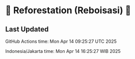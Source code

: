 
# 🌳 Reforestation (Reboisasi) 🌲

## Last Updated

GitHub Actions time: Mon Apr 14 09:25:27 UTC 2025

Indonesia/Jakarta time: Mon Apr 14 16:25:27 WIB 2025
